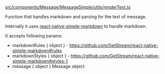 [src/components/Message/MessageSimple/utils/renderText.ts](https://github.com/GetStream/stream-chat-react-native/blob/main/src/components/Message/MessageSimple/utils/renderText.ts)

Function that handles markdown and parsing for the text of message.

Internally it uses [react-native-simple-markdown](https://github.com/GetStream/react-native-simple-markdown#styles-1) to handle markdown.

It accepts following params:

- markdownRules { object } - <https://github.com/GetStream/react-native-simple-markdown#rules>
- markdownStyles { object } - <https://github.com/GetStream/react-native-simple-markdown#styles-1>
- message { object } Message object
